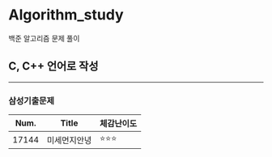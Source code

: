 # Algorithm_study
백준 알고리즘 문제 풀이


## C, C++ 언어로 작성 ##
------------------------------------

### 삼성기출문제 ###

| Num. | Title | 체감난이도 |
|---|---|---|
|17144|미세먼지안녕|:star::star::star:|

